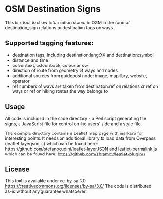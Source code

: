 OSM Destination Signs
=====================

This is a tool to show information stored in OSM in the form of destination_sign relations or destination tags on ways.

Supported tagging features:
---

* destination tags, including destination:lang:XX and destination:symbol
* distance and time
* colour:text, colour:back, colour:arrow
* direction of route from geometry of ways and nodes
* additional sources from guidepost node: image, mapillary, website, operator
* ref numbers of ways are taken from destination:ref on relations or ref on ways or ref on hiking routes the way belongs to

Usage
---
All code is included in the code directory - a Perl script generating the signs, a JavaScript file for control on the users' side and a style file.

The example directory contains a Leaflet map page with markers for interesting points. It needs an additional library to load data from Overpass (leaflet-layerjson.js) which can be found here: https://github.com/stefanocudini/leaflet-layerJSON and leaflet-permalink.js which can be found here: https://github.com/shramov/leaflet-plugins/ 

License
---
This tool is available under cc-by-sa 3.0 https://creativecommons.org/licenses/by-sa/3.0/ The code is distributed as-is without any guarantee whatsoever.
